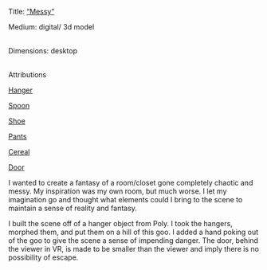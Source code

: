 Title: [“Messy”](https://sketchfab.com/3d-models/messy-d9321b46396f49c4913495f1fdeabba6)

Medium: digital/ 3d model<br><br>

Dimensions: desktop <br><br>


Attributions

[Hanger](https://poly.google.com/view/cWzIGar8RJL)

[Spoon](https://poly.google.com/view/9_F2bQrTAmM)

[Shoe](https://poly.google.com/view/9qG_dsvmW_h)

[Pants](https://poly.google.com/view/azWdamCHUWQ)

[Cereal](https://poly.google.com/view/4jJs0oMp8C1)

[Door](https://poly.google.com/view/dRvd7q2nO-6)



I wanted to create a fantasy of a room/closet gone completely chaotic and messy. My inspiration was my own room, but much worse. I let my imagination go and thought what elements could I bring to the scene to maintain a sense of reality and fantasy.


I built the scene off of a hanger object from Poly. I took the hangers, morphed them, and put them on a hill of this goo. I added a hand poking out of the goo to give the scene a sense of impending danger. The door, behind the viewer in VR, is made to be smaller than the viewer and imply there is no possibility of escape.

